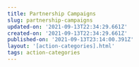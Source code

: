 ```yaml
---
title: Partnership Campaigns
slug: partnership-campaigns
updated-on: '2021-09-13T22:34:29.661Z'
created-on: '2021-09-13T22:34:29.661Z'
published-on: '2021-09-13T23:14:00.391Z'
layout: '[action-categories].html'
tags: action-categories
---
```



